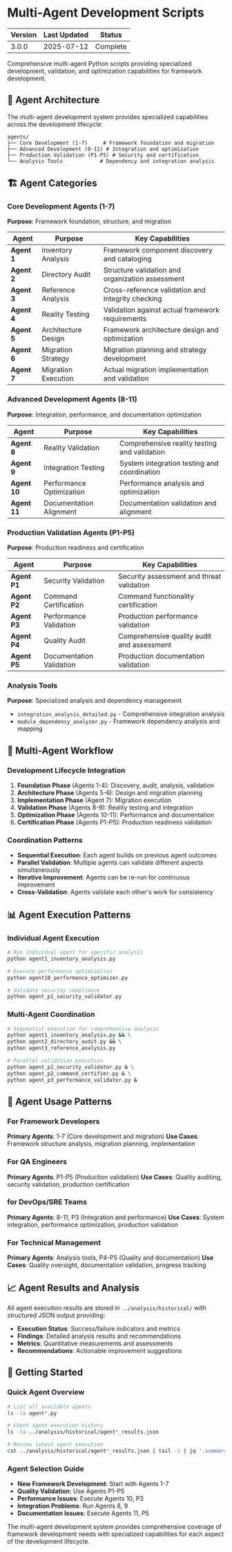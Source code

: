 # Multi-Agent Development Scripts

| Version | Last Updated | Status |
|---------|-------------|--------|
| 3.0.0   | 2025-07-12  | Complete |

Comprehensive multi-agent Python scripts providing specialized development, validation, and optimization capabilities for framework development.

## 🤖 Agent Architecture

The multi-agent development system provides specialized capabilities across the development lifecycle:

```
agents/
├── Core Development (1-7)     # Framework foundation and migration
├── Advanced Development (8-11) # Integration and optimization  
├── Production Validation (P1-P5) # Security and certification
└── Analysis Tools            # Dependency and integration analysis
```

## 🏗️ Agent Categories

### Core Development Agents (1-7)
**Purpose**: Framework foundation, structure, and migration

| Agent | Purpose | Key Capabilities |
|-------|---------|------------------|
| **Agent 1** | Inventory Analysis | Framework component discovery and cataloging |
| **Agent 2** | Directory Audit | Structure validation and organization assessment |
| **Agent 3** | Reference Analysis | Cross-reference validation and integrity checking |
| **Agent 4** | Reality Testing | Validation against actual framework requirements |
| **Agent 5** | Architecture Design | Framework architecture design and optimization |
| **Agent 6** | Migration Strategy | Migration planning and strategy development |
| **Agent 7** | Migration Execution | Actual migration implementation and validation |

### Advanced Development Agents (8-11)
**Purpose**: Integration, performance, and documentation optimization

| Agent | Purpose | Key Capabilities |
|-------|---------|------------------|
| **Agent 8** | Reality Validation | Comprehensive reality testing and validation |
| **Agent 9** | Integration Testing | System integration testing and coordination |
| **Agent 10** | Performance Optimization | Performance analysis and optimization |
| **Agent 11** | Documentation Alignment | Documentation validation and alignment |

### Production Validation Agents (P1-P5)
**Purpose**: Production readiness and certification

| Agent | Purpose | Key Capabilities |
|-------|---------|------------------|
| **Agent P1** | Security Validation | Security assessment and threat validation |
| **Agent P2** | Command Certification | Command functionality certification |
| **Agent P3** | Performance Validation | Production performance validation |
| **Agent P4** | Quality Audit | Comprehensive quality audit and assessment |
| **Agent P5** | Documentation Validation | Production documentation validation |

### Analysis Tools
**Purpose**: Specialized analysis and dependency management

- `integration_analysis_detailed.py` - Comprehensive integration analysis
- `module_dependency_analyzer.py` - Framework dependency analysis and mapping

## 🔄 Multi-Agent Workflow

### Development Lifecycle Integration
1. **Foundation Phase** (Agents 1-4): Discovery, audit, analysis, validation
2. **Architecture Phase** (Agents 5-6): Design and migration planning
3. **Implementation Phase** (Agent 7): Migration execution
4. **Validation Phase** (Agents 8-9): Reality testing and integration
5. **Optimization Phase** (Agents 10-11): Performance and documentation
6. **Certification Phase** (Agents P1-P5): Production readiness validation

### Coordination Patterns
- **Sequential Execution**: Each agent builds on previous agent outcomes
- **Parallel Validation**: Multiple agents can validate different aspects simultaneously
- **Iterative Improvement**: Agents can be re-run for continuous improvement
- **Cross-Validation**: Agents validate each other's work for consistency

## 📊 Agent Execution Patterns

### Individual Agent Execution
```bash
# Run individual agent for specific analysis
python agent1_inventory_analysis.py

# Execute performance optimization
python agent10_performance_optimizer.py

# Validate security compliance
python agent_p1_security_validator.py
```

### Multi-Agent Coordination
```bash
# Sequential execution for comprehensive analysis
python agent1_inventory_analysis.py && \
python agent2_directory_audit.py && \
python agent3_reference_analysis.py

# Parallel validation execution
python agent_p1_security_validator.py & \
python agent_p2_command_certifier.py & \
python agent_p3_performance_validator.py &
```

## 🎯 Agent Usage Patterns

### For Framework Developers
**Primary Agents**: 1-7 (Core development and migration)
**Use Cases**: Framework structure analysis, migration planning, implementation

### For QA Engineers  
**Primary Agents**: P1-P5 (Production validation)
**Use Cases**: Quality auditing, security validation, production certification

### for DevOps/SRE Teams
**Primary Agents**: 8-11, P3 (Integration and performance)
**Use Cases**: System integration, performance optimization, production validation

### For Technical Management
**Primary Agents**: Analysis tools, P4-P5 (Quality and documentation)
**Use Cases**: Quality oversight, documentation validation, progress tracking

## 📈 Agent Results and Analysis

All agent execution results are stored in `../analysis/historical/` with structured JSON output providing:
- **Execution Status**: Success/failure indicators and metrics
- **Findings**: Detailed analysis results and recommendations
- **Metrics**: Quantitative measurements and assessments
- **Recommendations**: Actionable improvement suggestions

## 🚀 Getting Started

### Quick Agent Overview
```bash
# List all available agents
ls -la agent*.py

# Check agent execution history
ls -la ../analysis/historical/agent*_results.json

# Review latest agent execution
cat ../analysis/historical/agent*_results.json | tail -1 | jq '.summary'
```

### Agent Selection Guide
- **New Framework Development**: Start with Agents 1-7
- **Quality Validation**: Use Agents P1-P5
- **Performance Issues**: Execute Agents 10, P3
- **Integration Problems**: Run Agents 8, 9
- **Documentation Issues**: Execute Agents 11, P5

The multi-agent development system provides comprehensive coverage of framework development needs with specialized capabilities for each aspect of the development lifecycle.